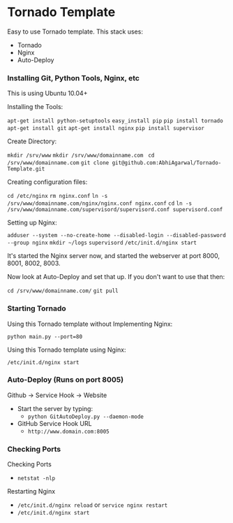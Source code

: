 Tornado Template
================================

Easy to use Tornado template. This stack uses:

- Tornado
- Nginx
- Auto-Deploy

### Installing Git, Python Tools, Nginx, etc

This is using Ubuntu 10.04+

Installing the Tools:

`apt-get install python-setuptools`
`easy_install pip`
`pip install tornado`
`apt-get install git`
`apt-get install nginx`
`pip install supervisor`

Create Directory:

`mkdir /srv/www`
`mkdir /srv/www/domainname.com `
`cd /srv/www/domainname.com`
`git clone git@github.com:AbhiAgarwal/Tornado-Template.git`

Creating configuration files:

`cd /etc/nginx` 
`rm nginx.conf`
`ln -s /srv/www/domainname.com/nginx/nginx.conf nginx.conf`
`cd`
`ln -s /srv/www/domainname.com/supervisord/supervisord.conf supervisord.conf`

Setting up Nginx:

`adduser --system --no-create-home --disabled-login --disabled-password --group nginx`
`mkdir ~/logs`
`supervisord`
`/etc/init.d/nginx start`

It's started the Nginx server now, and started the webserver at port 8000, 8001, 8002, 8003. 

Now look at Auto-Deploy and set that up. If you don't want to use that then:

`cd /srv/www/domainname.com/`
`git pull`

### Starting Tornado

Using this Tornado template without Implementing Nginx:

`python main.py --port=80`

Using this Tornado template using Nginx:

`/etc/init.d/nginx start`

### Auto-Deploy (Runs on port 8005) ###

Github -> Service Hook -> Website

- Start the server by typing:
    - `python GitAutoDeploy.py --daemon-mode`
- GitHub Service Hook URL
    - `http://www.domain.com:8005`

### Checking Ports ###

Checking Ports
- `netstat -nlp`

Restarting Nginx
- `/etc/init.d/nginx reload` or `service nginx restart`
- `/etc/init.d/nginx start`
